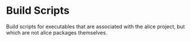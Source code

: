 # Build Scripts

Build scripts for executables that are associated with the alice project, but
which are not alice packages themselves.
